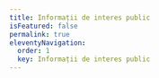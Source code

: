 ```yaml
---
title: Informații de interes public
isFeatured: false
permalink: true
eleventyNavigation:
  order: 1
  key: Informații de interes public
---
```

